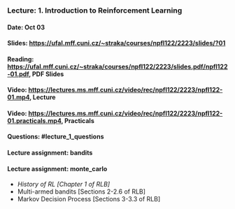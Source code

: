 ### Lecture: 1. Introduction to Reinforcement Learning
#### Date: Oct 03
#### Slides: https://ufal.mff.cuni.cz/~straka/courses/npfl122/2223/slides/?01
#### Reading: https://ufal.mff.cuni.cz/~straka/courses/npfl122/2223/slides.pdf/npfl122-01.pdf, PDF Slides
#### Video: https://lectures.ms.mff.cuni.cz/video/rec/npfl122/2223/npfl122-01.mp4, Lecture
#### Video: https://lectures.ms.mff.cuni.cz/video/rec/npfl122/2223/npfl122-01.practicals.mp4, Practicals
#### Questions: #lecture_1_questions
#### Lecture assignment: bandits
#### Lecture assignment: monte_carlo

- *History of RL [Chapter 1 of RLB]*
- Multi-armed bandits [Sections 2-2.6 of RLB]
- Markov Decision Process [Sections 3-3.3 of RLB]
